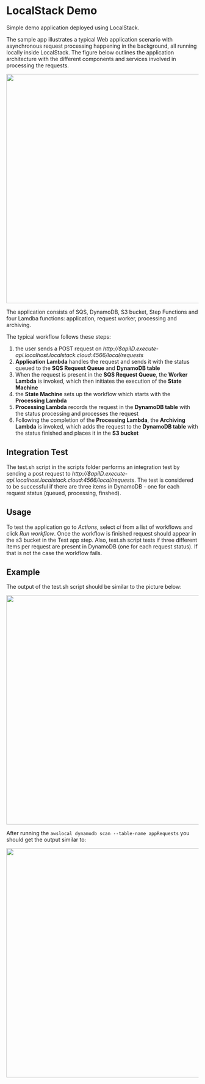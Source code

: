 # LocalStack Demo

Simple demo application deployed using LocalStack.

The sample app illustrates a typical Web application scenario with asynchronous request processing happening in the background, all running locally inside LocalStack. The figure below outlines the application architecture with the different components and services involved in processing the requests.

<img src="demo/web/architecture.png" style="width: 600px" />

The application consists of SQS, DynamoDB, S3 bucket, Step Functions and four Lamdba functions: application, request worker, processing and archiving. 

The typical workflow follows these steps:
1. the user sends a POST request on *http://$apiID.execute-api.localhost.localstack.cloud:4566/local/requests*
2. **Application Lambda** handles the request and sends it with the status queued to the **SQS Request Queue** and **DynamoDB table** 
3. When the request is present in the **SQS Request Queue**, the **Worker Lambda** is invoked, which then initiates the execution of the **State Machine**
4. the **State Machine** sets up the workflow which starts with the **Processing Lambda** 
5. **Processing Lambda** records the request in the **DynamoDB table** with the status processing and processes the request
6. Following the completion of the **Processing Lambda**, the **Archiving Lambda** is invoked, which adds the request to the **DynamoDB table** with the status finished and places it in the **S3 bucket**

## Integration Test

The test.sh script in the scripts folder performs an integration test by sending a post request to *http://$apiID.execute-api.localhost.localstack.cloud:4566/local/requests*. The test is considered to be successful if there are three items in DynamoDB - one for each request status (queued, processing, finshed).

## Usage

To test the application go to *Actions*, select *ci* from a list of workflows and click *Run workflow*. Once the workflow is finished request should appear in the s3 bucket in the Test app step. Also, test.sh script tests if three different items per request are present in DynamoDB (one for each request status). If that is not the case the workflow fails.

## Example

The output of the test.sh script should be similar to the picture below:

<img src="demo/web/architecture.png" style="width: 600px" />

After running the `awslocal dynamodb scan --table-name appRequests` you should get the output similar to:

<img src="demo/web/architecture.png" style="width: 600px" />



